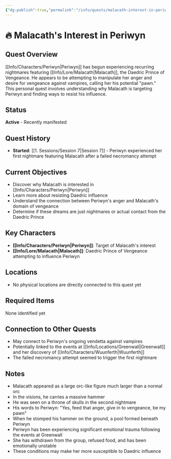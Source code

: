 ```yaml
---
{"dg-publish":true,"permalink":"/info/quests/malacath-interest-in-periwyn/"}
---
```



# 🔥 Malacath's Interest in Periwyn

## Quest Overview
[[Info/Characters/Periwyn\|Periwyn]] has begun experiencing recurring nightmares featuring [[Info/Lore/Malacath\|Malacath]], the Daedric Prince of Vengeance. He appears to be attempting to manipulate her anger and desire for vengeance against vampires, calling her his potential "pawn." This personal quest involves understanding why Malacath is targeting Periwyn and finding ways to resist his influence.

## Status
**Active** - Recently manifested

## Quest History
- **Started**: [[1. Sessions/Session 7\|Session 7]] - Periwyn experienced her first nightmare featuring Malacath after a failed necromancy attempt

## Current Objectives
- Discover why Malacath is interested in [[Info/Characters/Periwyn\|Periwyn]]
- Learn more about resisting Daedric influence
- Understand the connection between Periwyn's anger and Malacath's domain of vengeance
- Determine if these dreams are just nightmares or actual contact from the Daedric Prince

## Key Characters
- **[[Info/Characters/Periwyn\|Periwyn]]**: Target of Malacath's interest
- **[[Info/Lore/Malacath\|Malacath]]**: Daedric Prince of Vengeance attempting to influence Periwyn

## Locations
- No physical locations are directly connected to this quest yet

## Required Items
None identified yet

## Connection to Other Quests
- May connect to Periwyn's ongoing vendetta against vampires
- Potentially linked to the events at [[Info/Locations/Greenwall\|Greenwall]] and her discovery of [[Info/Characters/Wuunferth\|Wuunferth]]
- The failed necromancy attempt seemed to trigger the first nightmare

## Notes
- Malacath appeared as a large orc-like figure much larger than a normal orc
- In the visions, he carries a massive hammer
- He was seen on a throne of skulls in the second nightmare
- His words to Periwyn: "Yes, feed that anger, give in to vengeance, be my pawn"
- When he stomped his hammer on the ground, a pool formed beneath Periwyn
- Periwyn has been experiencing significant emotional trauma following the events at Greenwall
- She has withdrawn from the group, refused food, and has been emotionally unstable
- These conditions may make her more susceptible to Daedric influence
